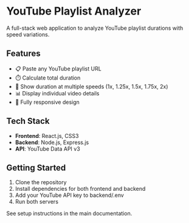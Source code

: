 # YouTube Playlist Analyzer

A full-stack web application to analyze YouTube playlist durations with speed variations.

## Features

- 📋 Paste any YouTube playlist URL
- ⏱️ Calculate total duration
- 🚀 Show duration at multiple speeds (1x, 1.25x, 1.5x, 1.75x, 2x)
- 📊 Display individual video details
- 📱 Fully responsive design

## Tech Stack

- **Frontend**: React.js, CSS3
- **Backend**: Node.js, Express.js
- **API**: YouTube Data API v3

## Getting Started

1. Clone the repository
2. Install dependencies for both frontend and backend
3. Add your YouTube API key to backend/.env
4. Run both servers

See setup instructions in the main documentation.
